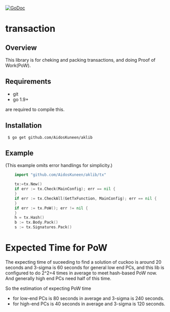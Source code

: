  [![GoDoc](https://godoc.org/github.com/AidosKuneen/aklib/tx?status.svg)](https://godoc.org/github.com/AidosKuneen/aklib/tx)

# transaction

## Overview

This  library is for cheking and packing transactions, and doing Proof of Work(PoW).

## Requirements

* git
* go 1.9+

are required to compile this.

## Installation

     $ go get github.com/AidosKuneen/aklib


## Example
(This example omits error handlings for simplicity.)

```go
	import "github.com/AidosKuneen/aklib/tx"

	tx:=tx.New()
	if err := tx.Check(MainConfig); err == nil {
	}
	if err := tx.CheckAll(GetTxFunction, MainConfig); err == nil {
	}
	if err := tx.PoW(); err != nil {
	}
	h = tx.Hash()
	b := tx.Body.Pack()
	s := tx.Signatures.Pack()
```

# Expected Time for PoW

The expecting time of suceeding to find a solution of cuckoo is around 20 seconds and 3-sigma
is 60 seconds for general low end PCs, and this lib is configured to do 2^2=4 times in average 
to meet hash-based PoW now.
And generally high end PCs need half of this time.

So the estimation of expecting PoW time
* for low-end PCs is 80 seconds in average and 3-sigma is 240 seconds.
* for high-end PCs is 40 seconds in average and 3-sigma is 120 seconds.
